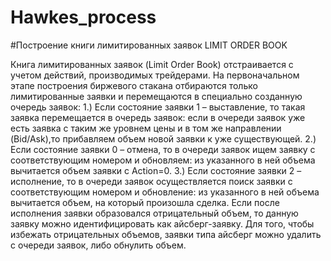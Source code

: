 # Hawkes_process

#Построение книги лимитированных заявок LIMIT ORDER BOOK

Книга лимитированных заявок (Limit Order Book) отстраивается с учетом действий, производимых трейдерами. 
На первоначальном этапе построения биржевого стакана отбираются только лимитированные заявки и перемещаются в специально созданную очередь заявок:
1.) Если состояние заявки 1 – выставление, то такая заявка перемещается в очередь заявок: если в очереди заявок уже есть заявка с таким же уровнем цены и в том же направлении (Bid/Ask),то прибавляем объем новой заявки к уже существующей. 
2.) Если состояние заявки 0 – отмена, то в очереди заявок ищем заявку с соответствующим номером и обновляем: из указанного в ней объема вычитается объем заявки с Action=0. 
3.) Если состояние заявки 2 – исполнение, то в очереди заявок осуществляется поиск заявки с соответствующим номером и обновление: из указанного в ней объема вычитается объем, на который произошла сделка.
Если после исполнения заявки образовался отрицательный объем, то данную заявку можно идентифицировать как айсберг-заявку. Для того, чтобы избежать отрицательных объемов, заявки типа айсберг можно удалить с очереди заявок, либо обнулить объем.
